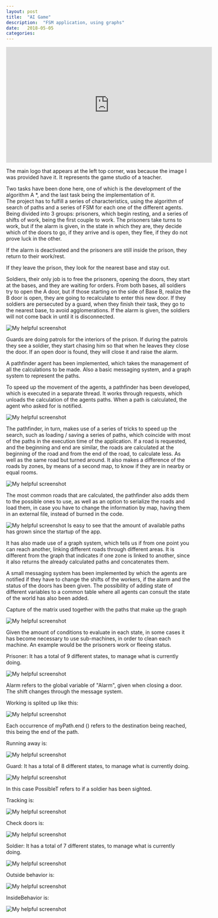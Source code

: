 ```yaml
---
layout: post
title:  "AI Game"
description:  "FSM application, using graphs"
date:   2018-05-05
categories: 
---
```


<center>
<iframe width="560" height="315" src="https://www.youtube.com/embed/EvIWltiM40U" frameborder="0" allow="accelerometer; autoplay; encrypted-media; gyroscope; picture-in-picture" allowfullscreen></iframe>
</center>

The main logo that appears at the left top corner, was because the image I was provided have it.
It represents the game studio of a teacher.


Two tasks have been done here, one of which is the development of the algorithm A *, and the last task being the implementation of it.  
The project has to fulfill a series of characteristics, using the algorithm of search of paths and a series of FSM for each one of the different agents.
Being divided into 3 groups: 
prisoners, which begin resting, and a series of shifts of work, being the first couple to work. 
The prisoners take turns to work, but if the alarm is given, in the state in which they are, they decide which of the doors to go, if they arrive and is open, they flee, if they do not prove luck in the other. 
 
If the alarm is deactivated and the prisoners are still inside the prison, they return to their work/rest. 
 
If they leave the prison, they look for the nearest base and stay out. 
 
Soldiers, their only job is to free the prisoners, opening the doors, they start at the bases, and they are waiting for orders. 
From both bases, all soldiers try to open the A door, but if those starting on the side of Base B, realize the B door is open, they are going
to recalculate to enter this new door.
If they soldiers are persecuted by a guard, when they finish their task, they go to the nearest base, to avoid agglomerations. 
If the alarm is given, the soldiers will not come back in until it is disconnected. 

![My helpful screenshot](https://raw.githubusercontent.com/unyankee/unyankee.github.io/master/assets/AI/Screenshot_4.png)

Guards are doing patrols for the interiors of the prison. 
If during the patrols they see a soldier, they start chasing him so that when he leaves they close the door. 
If an open door is found, they will close it and raise the alarm. 

A pathfinder agent has been implemented, which takes the management of all the calculations to be made. 
Also a basic messaging system, and a graph system to represent the paths.

To speed up the movement of the agents, a pathfinder has been developed, 
which is executed in a separate thread. 
It works through requests, which unloads the calculation of the agents paths. 
When a path is calculated, the agent who asked for is notified.

![My helpful screenshot](https://raw.githubusercontent.com/unyankee/unyankee.github.io/master/assets/AI/Screenshot_3.png)


The pathfinder, in turn, makes use of a series of tricks to speed up the search, 
such as loading / saving a series of paths, which coincide with most of the paths in the execution time of the application. 
If a road is requested, and the beginning and end are similar, 
the roads are calculated at the beginning of the road and from the end of the road, to calculate less. 
As well as the same road but turned around. 
It also makes a difference of the roads by zones, by means of a second map, to know if they are in nearby or equal rooms. 

![My helpful screenshot](https://raw.githubusercontent.com/unyankee/unyankee.github.io/master/assets/AI/Screenshot_6.png)


The most common roads that are calculated, 
the pathfinder also adds them to the possible ones to use, as well as an option to serialize the roads and load them, 
in case you have to change the information by map, having them in an external file, instead of burned in the code.

![My helpful screenshot](https://raw.githubusercontent.com/unyankee/unyankee.github.io/master/assets/AI/Screenshot_5.png)
Is easy to see that the amount of available paths has grown since the startup of the app.

It has also made use of a graph system, 
which tells us if from one point you can reach another, 
linking different roads through different areas. 
It is different from the graph that indicates if one zone is linked to another, 
since it also returns the already calculated paths and concatenates them.


A small messaging system has been implemented by which the agents are notified if they have to change the shifts of the workers, 
if the alarm and the status of the doors has been given. 
The possibility of adding state of different variables to a common table where all agents can consult the state of the world 
has also been added.
 
 
Capture of the matrix used together with the paths that make up the graph


![My helpful screenshot](https://raw.githubusercontent.com/unyankee/unyankee.github.io/master/assets/AI/Screenshot_3.png)



Given the amount of conditions to evaluate in each state, 
in some cases it has become necessary to use sub-machines, in order to clean each machine. 
An example would be the prisoners work or fleeing status.


Prisoner: 
It has a total of 9 different states, to manage what is currently doing.  

![My helpful screenshot](https://raw.githubusercontent.com/unyankee/unyankee.github.io/master/assets/AI/Screenshot_7.png)

Alarm refers to the global variable of "Alarm", given when closing a door. The shift changes through the message system.


Working is splited up like this:  

![My helpful screenshot](https://raw.githubusercontent.com/unyankee/unyankee.github.io/master/assets/AI/Screenshot_8.png)

Each occurrence of myPath.end () refers to the destination being reached, this being the end of the path.


Running away is:

![My helpful screenshot](https://raw.githubusercontent.com/unyankee/unyankee.github.io/master/assets/AI/Screenshot_9.png)


Guard: 
It has a total of 8 different states, to manage what is currently doing.  

![My helpful screenshot](https://raw.githubusercontent.com/unyankee/unyankee.github.io/master/assets/AI/Screenshot_10.png)

In this case PossibleT refers to if a soldier has been sighted.

Tracking is:

![My helpful screenshot](https://raw.githubusercontent.com/unyankee/unyankee.github.io/master/assets/AI/Screenshot_11.png)

Check doors is:

![My helpful screenshot](https://raw.githubusercontent.com/unyankee/unyankee.github.io/master/assets/AI/Screenshot_12.png)


Soldier:
It has a total of 7 different states, to manage what is currently doing.  

![My helpful screenshot](https://raw.githubusercontent.com/unyankee/unyankee.github.io/master/assets/AI/Screenshot_13.png)

Outside behavior is:

![My helpful screenshot](https://raw.githubusercontent.com/unyankee/unyankee.github.io/master/assets/AI/Screenshot_14.png)

InsideBehavior is:

![My helpful screenshot](https://raw.githubusercontent.com/unyankee/unyankee.github.io/master/assets/AI/Screenshot_15.png)

